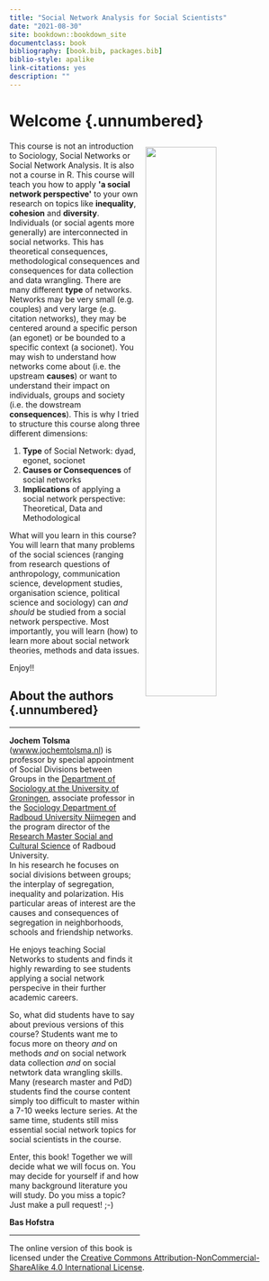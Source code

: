 ```yaml
---
title: "Social Network Analysis for Social Scientists"
date: "2021-08-30"
site: bookdown::bookdown_site
documentclass: book
bibliography: [book.bib, packages.bib]
biblio-style: apalike
link-citations: yes
description: ""
---
```






# Welcome {.unnumbered}


<img src="cover.png" width="50%" style="float:right; padding:10px" />


This course is not an introduction to Sociology, Social Networks or Social Network Analysis. It is also not a course in R. This course will teach you how to apply **'a social network perspective'** to your own research on topics like **inequality**, **cohesion** and **diversity**.\
Individuals (or social agents more generally) are interconnected in social networks. This has theoretical consequences, methodological consequences and consequences for data collection and data wrangling. There are many different **type** of networks. Networks may be very small (e.g. couples) and very large (e.g. citation networks), they may be centered around a specific person (an egonet) or be bounded to a specific context (a socionet). You may wish to understand how networks come about (i.e. the upstream **causes**) or want to understand their impact on individuals, groups and society (i.e. the dowstream **consequences**). This is why I tried to structure this course along three different dimensions:

1.  **Type** of Social Network: dyad, egonet, socionet
2.  **Causes or Consequences** of social networks
3.  **Implications** of applying a social network perspective: Theoretical, Data and Methodological

What will you learn in this course? You will learn that many problems of the social sciences (ranging from research questions of anthropology, communication science, development studies,  organisation science, political science and sociology) can *and should* be studied from a social network perspective. Most importantly, you will learn (how) to learn more about social network theories, methods and data issues.

Enjoy!!



## About the authors {.unnumbered}

------------------------------------------------------------------------

**Jochem Tolsma** ([wwww.jochemtolsma.nl](www.jochemtolsma.nl)) is professor by special appointment of Social Divisions between Groups in the [Department of Sociology at the University of Groningen](https://www.rug.nl/gmw/sociology/), associate professor in the [Sociology Department of Radboud University Nijmegen](https://www.ru.nl/sociology/) and the program director of the [Research Master Social and Cultural Science](https://www.ru.nl/courseguides/socsci/research-master/social-cultural-science/) of Radboud University.\
In his research he focuses on social divisions between groups; the interplay of segregation, inequality and polarization. His particular areas of interest are the causes and consequences of segregation in neighborhoods, schools and friendship networks.

He enjoys teaching Social Networks to students and finds it highly rewarding to see students applying a social network perspecive in their further academic careers.

So, what did students have to say about previous versions of this course? Students want me to focus more on theory *and* on methods *and* on social network data collection *and* on social netwtork data wrangling skills. Many (research master and PdD) students find the course content simply too difficult to master within a 7-10 weeks lecture series. At the same time, students still miss essential social network topics for social scientists in the course.

Enter, this book! Together we will decide what we will focus on. You may decide for yourself if and how many background literature you will study. Do you miss a topic? Just make a pull request! ;-)

**Bas Hofstra**

------------------------------------------------------------------------

The online version of this book is licensed under the [Creative Commons Attribution-NonCommercial-ShareAlike 4.0 International License](https://creativecommons.org/licenses/by-nc-sa/4.0/).
